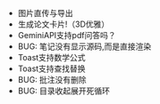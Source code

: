 - 图片直传与导出
- 生成论文卡片!（3D优雅）
- GeminiAPI支持pdf问答吗？
- BUG: 笔记没有显示源码,而是直接渲染
- Toast支持数学公式
- Toast支持查找替换
- BUG: 批注没有删除
- BUG: 目录收起展开死循环